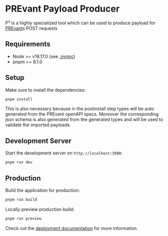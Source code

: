 # PREvant Payload Producer

P³ is a highly specialized tool which can be used to produce payload for
[PREvant](https://github.com/aixigo/PREvant)s POST requests

## Requirements

* Node >= v18.17.0 (see [.nvmrc](./.nvmrc))
* pnpm >= 8.1.0

## Setup

Make sure to install the dependencies:

```bash
pnpm install
```

This is also necessary because in the postinstall step types will be auto generated from the PREvant openAPI
specs. Moreover the corresponding json schema is also generated from the generated types and will be used to
validate the imported payloads.

## Development Server

Start the development server on `http://localhost:3000`:

```bash
pnpm run dev
```

## Production

Build the application for production:

```bash
pnpm run build
```

Locally preview production build:

```bash
pnpm run preview
```

Check out the [deployment documentation](https://nuxt.com/docs/getting-started/deployment) for more information.
